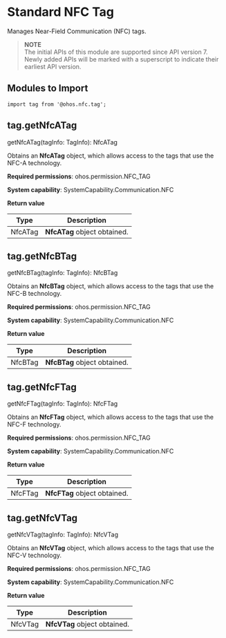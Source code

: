 # Standard NFC Tag

Manages Near-Field Communication (NFC) tags.

> **NOTE**<br>
> The initial APIs of this module are supported since API version 7. Newly added APIs will be marked with a superscript to indicate their earliest API version.


## **Modules to Import**

```
import tag from '@ohos.nfc.tag';
```


## tag.getNfcATag

getNfcATag(tagInfo: TagInfo): NfcATag

Obtains an **NfcATag** object, which allows access to the tags that use the NFC-A technology.

**Required permissions**: ohos.permission.NFC_TAG

**System capability**: SystemCapability.Communication.NFC

**Return value**

| **Type**| **Description**|
| -------- | -------- |
| NfcATag | **NfcATag** object obtained.|

## tag.getNfcBTag

getNfcBTag(tagInfo: TagInfo): NfcBTag

Obtains an **NfcBTag** object, which allows access to the tags that use the NFC-B technology.

**Required permissions**: ohos.permission.NFC_TAG

**System capability**: SystemCapability.Communication.NFC

**Return value**

| **Type**| **Description**        |
| -------- | ---------------- |
| NfcBTag  | **NfcBTag** object obtained.|

## tag.getNfcFTag

getNfcFTag(tagInfo: TagInfo): NfcFTag

Obtains an **NfcFTag** object, which allows access to the tags that use the NFC-F technology.

**Required permissions**: ohos.permission.NFC_TAG

**System capability**: SystemCapability.Communication.NFC

**Return value**

| **Type**| **Description**        |
| -------- | ---------------- |
| NfcFTag  | **NfcFTag** object obtained.|

## tag.getNfcVTag

getNfcVTag(tagInfo: TagInfo): NfcVTag

Obtains an **NfcVTag** object, which allows access to the tags that use the NFC-V technology.

**Required permissions**: ohos.permission.NFC_TAG

**System capability**: SystemCapability.Communication.NFC

**Return value**

| **Type**| **Description**        |
| -------- | ---------------- |
| NfcVTag  | **NfcVTag** object obtained.|
